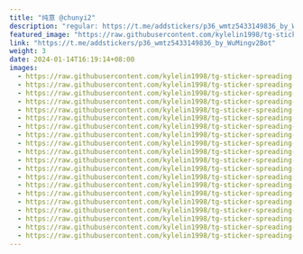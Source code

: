 ```yaml
---
title: "纯意 @chunyi2"
description: "regular: https://t.me/addstickers/p36_wmtz5433149836_by_WuMingv2Bot"
featured_image: "https://raw.githubusercontent.com/kylelin1998/tg-sticker-spreading-worldwide-images/main/img/85b3206e-778b-4db2-bc12-2302af72eec3.jpg"
link: "https://t.me/addstickers/p36_wmtz5433149836_by_WuMingv2Bot"
weight: 3
date: 2024-01-14T16:19:14+08:00
images:
  - https://raw.githubusercontent.com/kylelin1998/tg-sticker-spreading-worldwide-images/main/img/85b3206e-778b-4db2-bc12-2302af72eec3.jpg
  - https://raw.githubusercontent.com/kylelin1998/tg-sticker-spreading-worldwide-images/main/img/914a651f-6815-4e29-a8c9-5183af03efe4.jpg
  - https://raw.githubusercontent.com/kylelin1998/tg-sticker-spreading-worldwide-images/main/img/245f7cea-3fc1-45b6-a27a-68bf2db3c236.jpg
  - https://raw.githubusercontent.com/kylelin1998/tg-sticker-spreading-worldwide-images/main/img/cd30e4eb-c83d-4cef-8bef-13992f695e40.jpg
  - https://raw.githubusercontent.com/kylelin1998/tg-sticker-spreading-worldwide-images/main/img/e9c88006-f7d0-46f9-8211-341b3cac39fd.jpg
  - https://raw.githubusercontent.com/kylelin1998/tg-sticker-spreading-worldwide-images/main/img/d0000a10-0201-44ec-ac0f-3d2316d78ab3.jpg
  - https://raw.githubusercontent.com/kylelin1998/tg-sticker-spreading-worldwide-images/main/img/21c0595e-600c-47c2-9496-489eb0751d3a.jpg
  - https://raw.githubusercontent.com/kylelin1998/tg-sticker-spreading-worldwide-images/main/img/8ef1e5dd-7b56-4202-8d27-242a05bb2aab.jpg
  - https://raw.githubusercontent.com/kylelin1998/tg-sticker-spreading-worldwide-images/main/img/9717e127-2308-4eae-b140-8f6272233d23.jpg
  - https://raw.githubusercontent.com/kylelin1998/tg-sticker-spreading-worldwide-images/main/img/0b214895-2c8b-4a82-a3c4-eabf1013dc6d.jpg
  - https://raw.githubusercontent.com/kylelin1998/tg-sticker-spreading-worldwide-images/main/img/3906c21f-d43f-4cbb-97a1-22e67350fb21.jpg
  - https://raw.githubusercontent.com/kylelin1998/tg-sticker-spreading-worldwide-images/main/img/27ac6e69-a310-47c7-87d9-cd45b144da3b.jpg
  - https://raw.githubusercontent.com/kylelin1998/tg-sticker-spreading-worldwide-images/main/img/6bfc9b79-67d6-4556-9db1-5f84a6a76430.jpg
  - https://raw.githubusercontent.com/kylelin1998/tg-sticker-spreading-worldwide-images/main/img/440eac95-d02c-4287-9fdf-fd8bfcafc84c.jpg
  - https://raw.githubusercontent.com/kylelin1998/tg-sticker-spreading-worldwide-images/main/img/2e3dc891-5e4e-42cc-b754-1e44ffc7b104.jpg
  - https://raw.githubusercontent.com/kylelin1998/tg-sticker-spreading-worldwide-images/main/img/302d36b4-b828-4f4a-87c6-2715bb4be646.jpg
  - https://raw.githubusercontent.com/kylelin1998/tg-sticker-spreading-worldwide-images/main/img/8af724e8-e1a8-4b35-b98d-593088f236bd.jpg
  - https://raw.githubusercontent.com/kylelin1998/tg-sticker-spreading-worldwide-images/main/img/bb460c2b-e6e7-48e6-ac24-1776c6b848fe.jpg
  - https://raw.githubusercontent.com/kylelin1998/tg-sticker-spreading-worldwide-images/main/img/8ed70187-2198-4f48-9d3a-095d631ef225.jpg
  - https://raw.githubusercontent.com/kylelin1998/tg-sticker-spreading-worldwide-images/main/img/394199e3-d6c9-4a20-9876-f9c9461fef37.jpg
---
```


